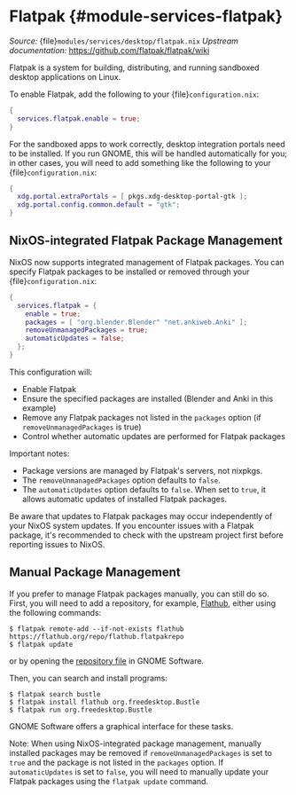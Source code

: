 # Flatpak {#module-services-flatpak}
*Source:* {file}`modules/services/desktop/flatpak.nix`
*Upstream documentation:* <https://github.com/flatpak/flatpak/wiki>

Flatpak is a system for building, distributing, and running sandboxed desktop
applications on Linux.

To enable Flatpak, add the following to your {file}`configuration.nix`:
```nix
{
  services.flatpak.enable = true;
}
```

For the sandboxed apps to work correctly, desktop integration portals need to
be installed. If you run GNOME, this will be handled automatically for you;
in other cases, you will need to add something like the following to your
{file}`configuration.nix`:
```nix
{
  xdg.portal.extraPortals = [ pkgs.xdg-desktop-portal-gtk ];
  xdg.portal.config.common.default = "gtk";
}
```

## NixOS-integrated Flatpak Package Management
NixOS now supports integrated management of Flatpak packages. You can specify
Flatpak packages to be installed or removed through your {file}`configuration.nix`:
```nix
{
  services.flatpak = {
    enable = true;
    packages = [ "org.blender.Blender" "net.ankiweb.Anki" ];
    removeUnmanagedPackages = true;
    automaticUpdates = false;
  };
}
```

This configuration will:
- Enable Flatpak
- Ensure the specified packages are installed (Blender and Anki in this example)
- Remove any Flatpak packages not listed in the `packages` option (if `removeUnmanagedPackages` is true)
- Control whether automatic updates are performed for Flatpak packages

Important notes:
- Package versions are managed by Flatpak's servers, not nixpkgs.
- The `removeUnmanagedPackages` option defaults to `false`.
- The `automaticUpdates` option defaults to `false`. When set to `true`, it allows automatic updates of installed Flatpak packages.

Be aware that updates to Flatpak packages may occur independently of your NixOS system updates. If you encounter issues with a Flatpak package, it's recommended to check with the upstream project first before reporting issues to NixOS.

## Manual Package Management
If you prefer to manage Flatpak packages manually, you can still do so.
First, you will need to add a repository, for example,
[Flathub](https://github.com/flatpak/flatpak/wiki),
either using the following commands:
```ShellSession
$ flatpak remote-add --if-not-exists flathub https://flathub.org/repo/flathub.flatpakrepo
$ flatpak update
```
or by opening the
[repository file](https://flathub.org/repo/flathub.flatpakrepo) in GNOME Software.

Then, you can search and install programs:
```ShellSession
$ flatpak search bustle
$ flatpak install flathub org.freedesktop.Bustle
$ flatpak run org.freedesktop.Bustle
```

GNOME Software offers a graphical interface for these tasks.

Note: When using NixOS-integrated package management, manually installed packages
may be removed if `removeUnmanagedPackages` is set to `true` and the package
is not listed in the `packages` option. If `automaticUpdates` is set to `false`, you will need to manually update your Flatpak packages using the `flatpak update` command.
